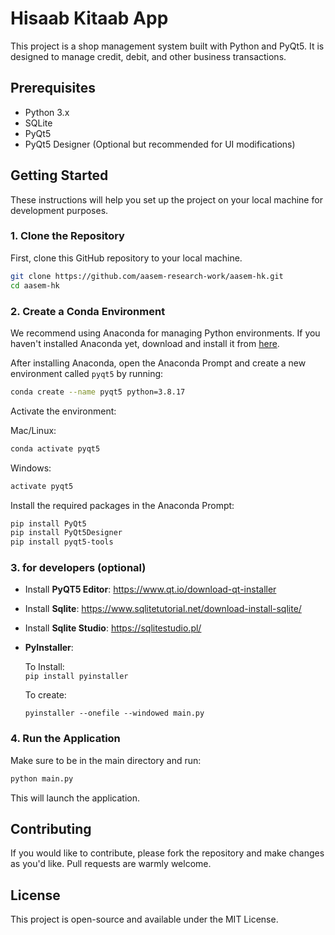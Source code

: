 # Hisaab Kitaab App

This project is a shop management system built with Python and PyQt5. It is designed to manage credit, debit, and other business transactions.

## Prerequisites

- Python 3.x
- SQLite
- PyQt5
- PyQt5 Designer (Optional but recommended for UI modifications)

## Getting Started

These instructions will help you set up the project on your local machine for development purposes.

### 1. Clone the Repository

First, clone this GitHub repository to your local machine.

```bash
git clone https://github.com/aasem-research-work/aasem-hk.git
cd aasem-hk
```

### 2. Create a Conda Environment

We recommend using Anaconda for managing Python environments. If you haven't installed Anaconda yet, download and install it from [here](https://www.anaconda.com/products/distribution).

After installing Anaconda, open the Anaconda Prompt and create a new environment called `pyqt5` by running:

```bash
conda create --name pyqt5 python=3.8.17
```

Activate the environment:

Mac/Linux:  
```bash
conda activate pyqt5
```

Windows:  
```bash
activate pyqt5
```

Install the required packages in the Anaconda Prompt:

```bash
pip install PyQt5
pip install PyQt5Designer
pip install pyqt5-tools
```

### 3. for developers (optional)

- Install **PyQT5 Editor**: https://www.qt.io/download-qt-installer
- Install **Sqlite**: https://www.sqlitetutorial.net/download-install-sqlite/
- Install **Sqlite Studio**: https://sqlitestudio.pl/
- **PyInstaller**:
  
  To Install:  
   ```pip install pyinstaller```

  To create:
  ```
  pyinstaller --onefile --windowed main.py
  ```


  

### 4. Run the Application

Make sure to be in the main directory and run:

```bash
python main.py
```

This will launch the application. 

## Contributing

If you would like to contribute, please fork the repository and make changes as you'd like. Pull requests are warmly welcome.

## License

This project is open-source and available under the MIT License.


